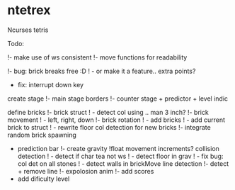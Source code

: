 # ntetrex
Ncurses tetris 

Todo:

!- make use of ws consistent
!- move functions for readability

!- bug: brick breaks free :D
!    - or make it a feature.. extra points?
- fix: interrupt down key

create stage
!- main stage borders
!- counter stage + predictor + level indic

define bricks
!- brick struct
!  - detect col using .. man 3 inch?
!- brick movement
!  - left, right, down
!- brick rotation
!  - add bricks
!  - add current brick to struct
!  - rewrite floor col detection for new bricks
!- integrate random brick spawning
- prediction bar
!- create gravity
!float movement increments?
collision detection
! - detect if char tea not ws
!  - detect floor in grav
!  - fix bug: col det on all stones
!  - detect walls in brickMove
line detection
!- detect + remove line
!- expolosion anim
!- add scores
- add dificulty level
